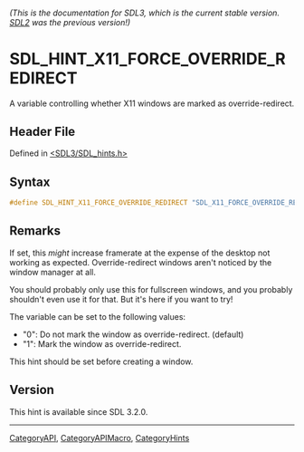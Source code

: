 ###### (This is the documentation for SDL3, which is the current stable version. [SDL2](https://wiki.libsdl.org/SDL2/) was the previous version!)
# SDL_HINT_X11_FORCE_OVERRIDE_REDIRECT

A variable controlling whether X11 windows are marked as override-redirect.

## Header File

Defined in [<SDL3/SDL_hints.h>](https://github.com/libsdl-org/SDL/blob/main/include/SDL3/SDL_hints.h)

## Syntax

```c
#define SDL_HINT_X11_FORCE_OVERRIDE_REDIRECT "SDL_X11_FORCE_OVERRIDE_REDIRECT"
```

## Remarks

If set, this _might_ increase framerate at the expense of the desktop not
working as expected. Override-redirect windows aren't noticed by the window
manager at all.

You should probably only use this for fullscreen windows, and you probably
shouldn't even use it for that. But it's here if you want to try!

The variable can be set to the following values:

- "0": Do not mark the window as override-redirect. (default)
- "1": Mark the window as override-redirect.

This hint should be set before creating a window.

## Version

This hint is available since SDL 3.2.0.

----
[CategoryAPI](CategoryAPI), [CategoryAPIMacro](CategoryAPIMacro), [CategoryHints](CategoryHints)

